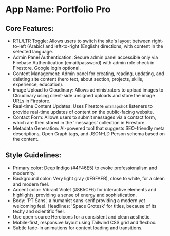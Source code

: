 # **App Name**: Portfolio Pro

## Core Features:

- RTL/LTR Toggle: Allows users to switch the site's layout between right-to-left (Arabic) and left-to-right (English) directions, with content in the selected language.
- Admin Panel Authentication: Secure admin panel accessible only via Firebase Authentication (email/password) with admin role check in Firestore. Google login optional.
- Content Management: Admin panel for creating, reading, updating, and deleting site content (hero text, about section, projects, skills, experience, education).
- Image Upload to Cloudinary: Allows administrators to upload images to Cloudinary using client-side unsigned uploads and store the image URLs in Firestore.
- Real-time Content Updates: Uses Firestore `onSnapshot` listeners to provide real-time updates of content on the public-facing website.
- Contact Form: Allows users to submit messages via a contact form, which are then stored in the 'messages' collection in Firestore.
- Metadata Generation: AI-powered tool that suggests SEO-friendly meta descriptions, Open Graph tags, and JSON-LD Person schema based on the content.

## Style Guidelines:

- Primary color: Deep Indigo (#4F46E5) to evoke professionalism and modernity.
- Background color: Very light gray (#F9FAFB), close to white, for a clean and modern feel.
- Accent color: Vibrant Violet (#8B5CF6) for interactive elements and highlights, providing a sense of energy and sophistication.
- Body: 'PT Sans', a humanist sans-serif providing a modern yet welcoming feel. Headlines: 'Space Grotesk' for titles, because of its techy and scientific feel.
- Use open-source Heroicons for a consistent and clean aesthetic.
- Mobile-first, responsive layout using Tailwind CSS grid and flexbox.
- Subtle fade-in animations for content loading and transitions.